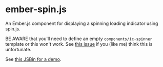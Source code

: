 # ember-spin.js

An Ember.js component for displaying a spinning loading indicator using spin.js.

BE AWARE that you'll need to define an empty `components/ic-spinner` template 
or this won't work. See [this issue](https://github.com/emberjs/ember.js/issues/3231)
if you (like me) think this is unfortunate.

See [this JSBin for a demo](http://emberjs.jsbin.com/aYaLObe).
